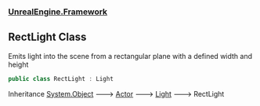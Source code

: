 ### [UnrealEngine.Framework](./UnrealEngine-Framework.md 'UnrealEngine.Framework')
## RectLight Class
Emits light into the scene from a rectangular plane with a defined width and height  
```csharp
public class RectLight : Light
```
Inheritance [System.Object](https://docs.microsoft.com/en-us/dotnet/api/System.Object 'System.Object') &#129106; [Actor](./Actor.md 'UnrealEngine.Framework.Actor') &#129106; [Light](./Light.md 'UnrealEngine.Framework.Light') &#129106; RectLight  
